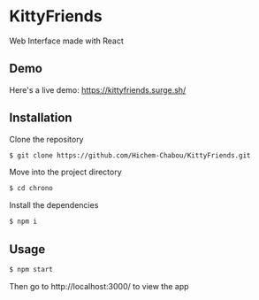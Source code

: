 # KittyFriends
Web Interface made with React  

## Demo  
Here's a live demo: https://kittyfriends.surge.sh/

## Installation
Clone the repository  
```bash 
$ git clone https://github.com/Hichem-Chabou/KittyFriends.git
```
Move into the project directory  
```bash 
$ cd chrono
```
Install the dependencies

```bash
$ npm i
```

## Usage
```bash
$ npm start
```

Then go to http://localhost:3000/ to view the app  
